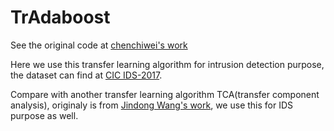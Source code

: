 TrAdaboost
=====
See the original code at [chenchiwei's work](https://github.com/chenchiwei/tradaboost)

Here we use this transfer learning algorithm for intrusion detection purpose, the dataset can find at [CIC IDS-2017](https://www.unb.ca/cic/datasets/ids-2017.html).

Compare with another transfer learning algorithm TCA(transfer component analysis), originaly is from [Jindong Wang's work](https://github.com/jindongwang/transferlearning), we use this for IDS purpose as well. 

